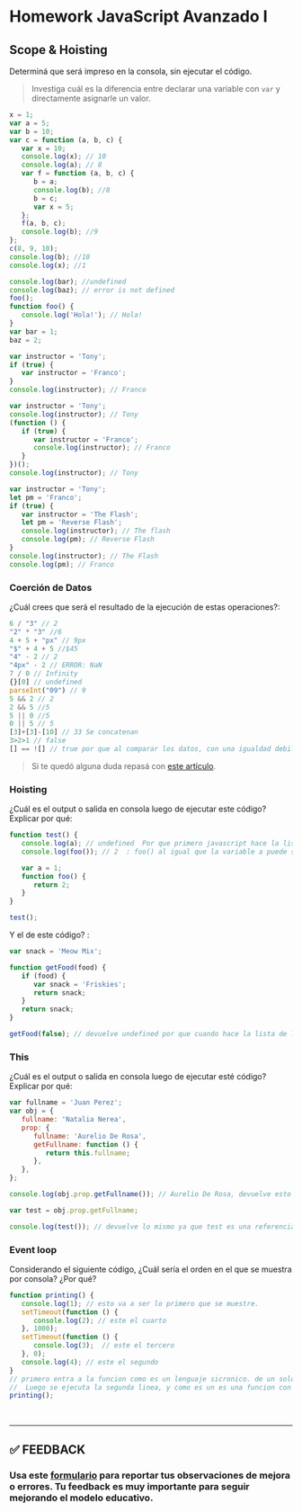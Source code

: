 # Homework JavaScript Avanzado I

## Scope & Hoisting

Determiná que será impreso en la consola, sin ejecutar el código.

> Investiga cuál es la diferencia entre declarar una variable con `var` y directamente asignarle un valor.

```javascript
x = 1;
var a = 5;
var b = 10;
var c = function (a, b, c) {
   var x = 10;
   console.log(x); // 10
   console.log(a); // 8
   var f = function (a, b, c) {
      b = a;
      console.log(b); //8 
      b = c;
      var x = 5;
   };
   f(a, b, c);
   console.log(b); //9
};
c(8, 9, 10);
console.log(b); //10
console.log(x); //1
```

```javascript
console.log(bar); //undefined
console.log(baz); // error is not defined
foo();
function foo() {
   console.log('Hola!'); // Hola!
}
var bar = 1;
baz = 2;
```

```javascript
var instructor = 'Tony';
if (true) {
   var instructor = 'Franco';
}
console.log(instructor); // Franco
```

```javascript
var instructor = 'Tony';
console.log(instructor); // Tony
(function () {
   if (true) {
      var instructor = 'Franco';
      console.log(instructor); // Franco
   }
})();
console.log(instructor); // Tony
```

```javascript
var instructor = 'Tony';
let pm = 'Franco';
if (true) {
   var instructor = 'The Flash';
   let pm = 'Reverse Flash';
   console.log(instructor); // The flash
   console.log(pm); // Reverse Flash
}
console.log(instructor); // The Flash
console.log(pm); // Franco
```

### Coerción de Datos

¿Cuál crees que será el resultado de la ejecución de estas operaciones?:

```javascript
6 / "3" // 2
"2" * "3" //6
4 + 5 + "px" // 9px
"$" + 4 + 5 //$45
"4" - 2 // 2
"4px" - 2 // ERROR: NaN
7 / 0 // Infinity
{}[0] // undefined
parseInt("09") // 9
5 && 2 // 2
2 && 5 //5
5 || 0 //5
0 || 5 // 5
[3]+[3]-[10] // 33 Se concatenan
3>2>1 // false
[] == ![] // true por que al comparar los datos, con una igualdad debil, javascript interpreta el primer array vacio true, como un valor primitivo que seria una cadena vacia "" entoces esta daria false. y estaria comprobando si false es igual a distinto de true.
```

> Si te quedó alguna duda repasá con [este artículo](http://javascript.info/tutorial/object-conversion).

### Hoisting

¿Cuál es el output o salida en consola luego de ejecutar este código? Explicar por qué:

```javascript
function test() {
   console.log(a); // undefined  Por que primero javascript hace la lista, de los vars y funciones, y luego realiza la ejecucion
   console.log(foo()); // 2  : foo() al igual que la variable a puede ser llamada desde cualquier punto de la funcion. pero al contrario una variable las funciones crean su propio ambito, por lo tanto al ser ejectuada esta se envia al JS call, y devuelve su resultado. Todas las funciones devuelven un resultado independientemente si esta declarado return o no!

   var a = 1;
   function foo() {
      return 2;
   }
}

test();
```

Y el de este código? :

```javascript
var snack = 'Meow Mix';

function getFood(food) {
   if (food) {
      var snack = 'Friskies';
      return snack;
   }
   return snack;
}

getFood(false); // devuelve undefined por que cuando hace la lista de la funcion reconoce que hay un snack dentro del bloque if y por lo tanto suscribe dentro de la funcion la variable snack y le da un valor undefined, hasta que entre al bloque del if.
```

### This

¿Cuál es el output o salida en consola luego de ejecutar esté código? Explicar por qué:

```javascript
var fullname = 'Juan Perez';
var obj = {
   fullname: 'Natalia Nerea',
   prop: {
      fullname: 'Aurelio De Rosa',
      getFullname: function () {
         return this.fullname;
      },
   },
};

console.log(obj.prop.getFullname()); // Aurelio De Rosa, devuelve esto ya que al usar this.fullname, hace referencia al objecto obj.prop

var test = obj.prop.getFullname;

console.log(test()); // devuelve lo mismo ya que test es una referencia al metodo getFullname del objecto obj.prop
```

### Event loop

Considerando el siguiente código, ¿Cuál sería el orden en el que se muestra por consola? ¿Por qué?

```javascript
function printing() {
   console.log(1); // esto va a ser lo primero que se muestre.
   setTimeout(function () {
      console.log(2); // este el cuarto
   }, 1000);  
   setTimeout(function () {
      console.log(3);  // este el tercero
   }, 0);  
   console.log(4); // este el segundo
}
// primero entra a la funcion como es un lenguaje sicronico. de un solo hilo, se ejecuta su primer linea, que es 1.
//  Luego se ejecuta la segunda linea, y como es un es una funcion con un intervalo, esta es llevada al web api pasado al segundo se mete en cola Mientras la ejecucion sigue su curso, Por lo tanto sera el ultimo en mostrarse. Luego entra en el 2 setTimeout. pero como hace el proceso de enviarse al webapi, y luego enviarse a la cola. Tarda mas en salir que el ultimo console.log(4); que no es enviado a ninguna parte si no que sale directamente.
printing();
```

</br >

---

## **✅ FEEDBACK**

### Usa este [**formulario**](https://docs.google.com/forms/d/e/1FAIpQLSe1MybH_Y-xcp1RP0jKPLndLdJYg8cwyHkSb9MwSrEjoxyzWg/viewform) para reportar tus observaciones de mejora o errores. Tu feedback es muy importante para seguir mejorando el modelo educativo.
